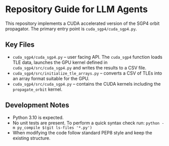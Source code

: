# Repository Guide for LLM Agents

This repository implements a CUDA accelerated version of the SGP4 orbit
propagator. The primary entry point is `cuda_sgp4/cuda_sgp4.py`.

## Key Files

- `cuda_sgp4/cuda_sgp4.py` – user facing API. The `cuda_sgp4` function
  loads TLE data, launches the GPU kernel defined in
  `cuda_sgp4/src/cuda_sgp4.py` and writes the results to a CSV file.
- `cuda_sgp4/src/initialize_tle_arrays.py` – converts a CSV of TLEs into an
  array format suitable for the GPU.
- `cuda_sgp4/src/cuda_sgp4.py` – contains the CUDA kernels including the
  `propagate_orbit` kernel.

## Development Notes

- Python 3.10 is expected.
- No unit tests are present. To perform a quick syntax check run:
  `python -m py_compile $(git ls-files '*.py')`
- When modifying the code follow standard PEP8 style and keep the existing
  structure.


